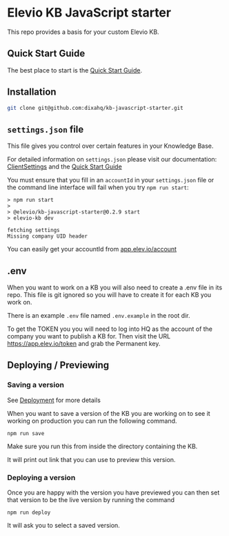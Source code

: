 # Elevio KB JavaScript starter

This repo provides a basis for your custom Elevio KB.

## Quick Start Guide

The best place to start is the [Quick Start Guide](https://kb-kit.elevio.help/en/articles/8).

## Installation

```bash
git clone git@github.com:dixahq/kb-javascript-starter.git
```

## `settings.json` file

This file gives you control over certain features in your Knowledge Base.

For detailed information on `settings.json` please visit our documentation: [ClientSettings](https://kb-kit.elevio.help/en/articles/81#clientsettings) and the [Quick Start Guide](https://kb-kit.elevio.help/en/articles/8)

You must ensure that you fill in an `accountId` in your `settings.json` file or the command line interface will fail when you try `npm run start`:

```shell
> npm run start
>
> @elevio/kb-javascript-starter@0.2.9 start
> elevio-kb dev

fetching settings
Missing company UID header
```

You can easily get your accountId from [app.elev.io/account](https://app.elev.io/account)

## .env

When you want to work on a KB you will also need to create a .env file in its repo. This file is git ignored so you will have to create it for each KB you work on.

There is an example `.env` file named `.env.example` in the root dir.

To get the TOKEN you you will need to log into HQ as the account of the company you want to publish a KB for. Then visit the URL https://app.elev.io/token and grab the Permanent key.

## Deploying / Previewing

### Saving a version

See [Deployment](https://kb-kit.elevio.help/en/articles/11-deployment) for more details

When you want to save a version of the KB you are working on to see it working on production you can run the following command.

```
npm run save
```

Make sure you run this from inside the directory containing the KB.

It will print out link that you can use to preview this version.

### Deploying a version

Once you are happy with the version you have previewed you can then set that version to be the live version by running the command

```
npm run deploy
```

It will ask you to select a saved version.
